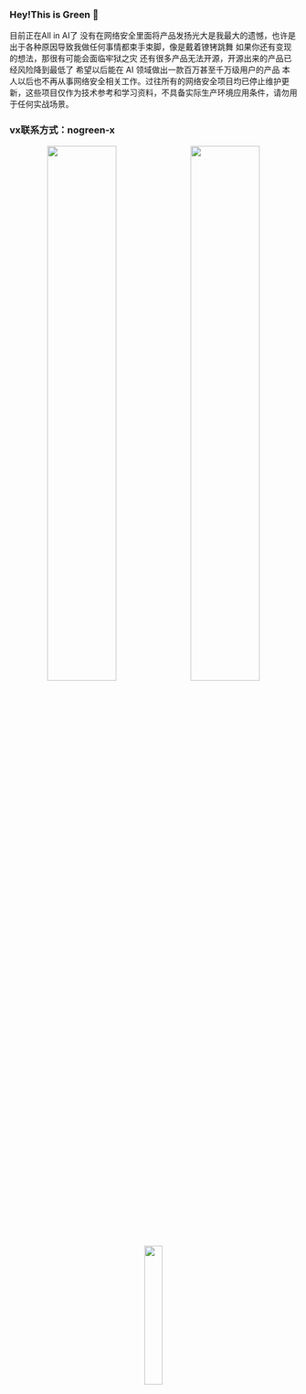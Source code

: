 


### Hey!This is Green 👋


目前正在All in AI了
没有在网络安全里面将产品发扬光大是我最大的遗憾，也许是出于各种原因导致我做任何事情都束手束脚，像是戴着镣铐跳舞
如果你还有变现的想法，那很有可能会面临牢狱之灾
还有很多产品无法开源，开源出来的产品已经风险降到最低了
希望以后能在 AI 领域做出一款百万甚至千万级用户的产品
本人以后也不再从事网络安全相关工作。过往所有的网络安全项目均已停止维护更新，这些项目仅作为技术参考和学习资料，不具备实际生产环境应用条件，请勿用于任何实战场景。
### vx联系方式：nogreen-x


<p align="center">
  <img width="49%" src="https://github-stats-alpha.vercel.app/api?username=INotGreen&cc=1f1b24&tc=f39c12&ic=c0392b&bc=ecf0f1&locale=cn"  />
  <img width="49%" src="https://github-readme-streak-stats.herokuapp.com/?user=INotGreen&theme=radical"  />
</p>
<p align="center">
  <img width="25%" src="https://profile-counter.glitch.me/INotGreen/count.svg"  />
</p>











